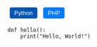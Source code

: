 <!-- Language switcher buttons -->
<div class="language-switcher">
    <button onclick="showCode('python')" class="active">Python</button>
    <button onclick="showCode('php')">PHP</button>
</div>

<!-- Code blocks -->
<div id="python" class="code-block active">
    <pre><code class="language-python">def hello():
    print("Hello, World!")</code></pre>
</div>

<div id="php" class="code-block">
    <pre><code class="language-php">&lt;?php
    echo "Hello, World!";
    ?&gt;</code></pre>
</div>

<!-- CSS to hide and show code blocks -->
<style>
    .code-block {
        display: none;
    }
    .code-block.active {
        display: block;
    }
    .language-switcher button {
        margin: 5px;
        padding: 5px 10px;
        cursor: pointer;
        background-color: #007bff;
        color: white;
        border: none;
        border-radius: 4px;
    }
    .language-switcher button.active {
        background-color: #0056b3;
    }
</style>

<!-- JavaScript to toggle code blocks -->
<script>
    function showCode(language) {
        // Hide all code blocks
        var codeBlocks = document.querySelectorAll('.code-block');
        codeBlocks.forEach(function(block) {
            block.classList.remove('active');
        });

        // Remove active class from buttons
        var buttons = document.querySelectorAll('.language-switcher button');
        buttons.forEach(function(button) {
            button.classList.remove('active');
        });

        // Show the selected code block and add active class to the clicked button
        document.getElementById(language).classList.add('active');
        event.target.classList.add('active');
    }
</script>

